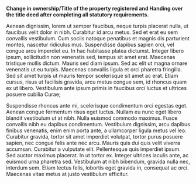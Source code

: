 **Change in ownership/Title of the property registered and Handing over the title deed after completing all statutory requirements.**

Aenean dignissim, lorem ut semper faucibus, neque turpis placerat nulla, ut faucibus velit dolor in nibh. Curabitur id arcu metus. Sed et erat eu sem convallis vestibulum. Cum sociis natoque penatibus et magnis dis parturient montes, nascetur ridiculus mus. Suspendisse dapibus sapien orci, vel congue arcu imperdiet eu. In hac habitasse platea dictumst. Integer libero ipsum, sollicitudin non venenatis sed, tempus sit amet erat. Maecenas tristique mollis dictum. Mauris sed diam ipsum. Sed ac elit ut magna ornare venenatis ut eu turpis. Maecenas convallis ligula et orci pharetra fringilla. Sed sit amet turpis ut mauris tempor scelerisque sit amet ac erat. Etiam cursus, risus ut facilisis gravida, arcu metus congue sem, id rhoncus quam ex ut libero. Vestibulum ante ipsum primis in faucibus orci luctus et ultrices posuere cubilia Curae;

Suspendisse rhoncus ante mi, scelerisque condimentum orci egestas eget. Aenean congue fermentum risus eget luctus. Nullam eu nunc eget libero blandit vestibulum ut at nibh. Nulla euismod commodo maximus. Fusce convallis nibh eu dapibus condimentum. Vestibulum dignissim, arcu dapibus finibus venenatis, enim enim porta ante, a ullamcorper ligula metus vel leo. Curabitur gravida, tortor sit amet imperdiet volutpat, tortor purus posuere sapien, nec congue felis ante nec arcu. Mauris quis dui quis velit viverra accumsan. Curabitur a vulputate elit. Pellentesque quis imperdiet ipsum. Sed auctor maximus placerat. In ut tortor ex. Integer ultrices iaculis ante, ac euismod urna pharetra sed. Vestibulum at nibh bibendum, gravida nulla nec, interdum sem. Etiam lectus felis, lobortis eget gravida in, consequat ac orci. Maecenas vitae metus at justo vestibulum efficitur.
